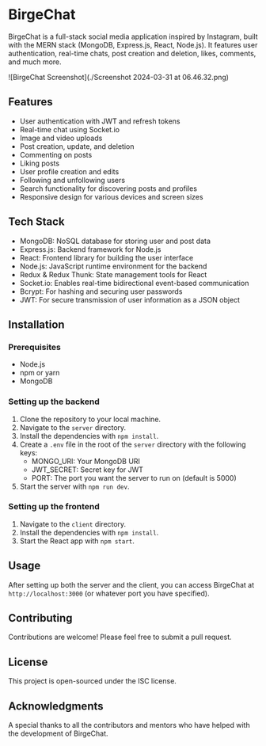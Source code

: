 # BirgeChat

BirgeChat is a full-stack social media application inspired by Instagram, built with the MERN stack (MongoDB, Express.js, React, Node.js). It features user authentication, real-time chats, post creation and deletion, likes, comments, and much more.

![BirgeChat Screenshot](./Screenshot 2024-03-31 at 06.46.32.png)

## Features

- User authentication with JWT and refresh tokens
- Real-time chat using Socket.io
- Image and video uploads
- Post creation, update, and deletion
- Commenting on posts
- Liking posts
- User profile creation and edits
- Following and unfollowing users
- Search functionality for discovering posts and profiles
- Responsive design for various devices and screen sizes

## Tech Stack

- MongoDB: NoSQL database for storing user and post data
- Express.js: Backend framework for Node.js
- React: Frontend library for building the user interface
- Node.js: JavaScript runtime environment for the backend
- Redux & Redux Thunk: State management tools for React
- Socket.io: Enables real-time bidirectional event-based communication
- Bcrypt: For hashing and securing user passwords
- JWT: For secure transmission of user information as a JSON object

## Installation

### Prerequisites

- Node.js
- npm or yarn
- MongoDB

### Setting up the backend

1. Clone the repository to your local machine.
2. Navigate to the `server` directory.
3. Install the dependencies with `npm install`.
4. Create a `.env` file in the root of the `server` directory with the following keys:
   - MONGO_URI: Your MongoDB URI
   - JWT_SECRET: Secret key for JWT
   - PORT: The port you want the server to run on (default is 5000)
5. Start the server with `npm run dev`.

### Setting up the frontend

1. Navigate to the `client` directory.
2. Install the dependencies with `npm install`.
3. Start the React app with `npm start`.

## Usage

After setting up both the server and the client, you can access BirgeChat at `http://localhost:3000` (or whatever port you have specified).

## Contributing

Contributions are welcome! Please feel free to submit a pull request.

## License

This project is open-sourced under the ISC license.

## Acknowledgments

A special thanks to all the contributors and mentors who have helped with the development of BirgeChat.
